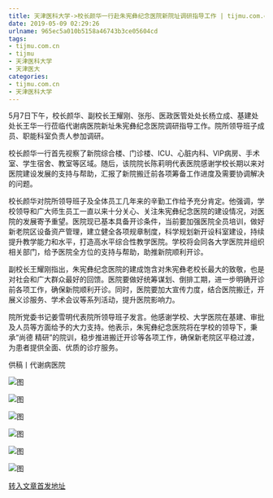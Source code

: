 ```yaml
---
title: 天津医科大学->校长颜华一行赴朱宪彝纪念医院新院址调研指导工作 | tijmu.com.cn
date: 2019-05-09 02:29:26
urlname: 965ec5a010b5158a46743b3ce05604cd
tags: 
- tijmu.com.cn
- tijmu
- 天津医科大学
- 天津医大
categories:
- tijmu.com.cn
- 天津医科大学
---
```



5月7日下午，校长颜华、副校长王耀刚、张彤、医政医管处处长杨立成、基建处处长王华一行莅临代谢病医院新址朱宪彝纪念医院调研指导工作。院所领导班子成员、职能科室负责人参加调研。 

<!--[if gte vml 1]><![endif]-->

<!--[if gte vml 1]><![endif]-->

校长颜华一行首先视察了新院综合楼、门诊楼、ICU、心脏内科、VIP病房、手术室、学生宿舍、教室等区域。随后，该院院长陈莉明代表医院感谢学校长期以来对医院建设发展的支持与帮助，汇报了新院搬迁前各项筹备工作进度及需要协调解决的问题。

<!--[if gte vml 1]><![endif]-->

<!--[if gte vml 1]><![endif]-->

<!--[if gte vml 1]><![endif]-->

校长颜华对院所领导班子及全体员工几年来的辛勤工作给予充分肯定。他强调，学校领导和广大师生员工一直以来十分关心、关注朱宪彝纪念医院的建设情况，对医院的发展寄予重望。医院现已基本具备开诊条件，当前要加强医院全员培训，做好新老院区设备资产管理，建立健全各项规章制度，科学规划新开设科室建设，持续提升教学能力和水平，打造高水平综合性教学医院。学校将会同各大学医院并组织相关部门，给予医院全方位的支持与帮助，助推新院顺利开诊。

副校长王耀刚指出，朱宪彝纪念医院的建成饱含对朱宪彝老校长最大的致敬，也是对社会和广大群众最好的回馈。医院要做好统筹谋划、倒排工期，进一步明确开诊前各项工作，确保新院顺利开诊。同时，医院要加大宣传力度，结合医院搬迁，开展义诊服务、学术会议等系列活动，提升医院影响力。

<!--[if gte vml 1]><![endif]-->

院所党委书记姜雪明代表院所领导班子发言。他感谢学校、大学医院在基建、审批及人员等方面给予的大力支持。他表示，朱宪彝纪念医院将在学校的领导下，秉承“尚德 精研”的院训，稳步推进搬迁开诊等各项工作，确保新老院区平稳过渡，为患者提供全面、优质的诊疗服务。

供稿丨代谢病医院



![图](http://www.tmu.edu.cn/_upload/article/images/8d/9f/5210a95a472390f0b26c11bb73c7/3e89a73a-1a80-41fc-8e49-ba3dd270c8c1.jpg)

![图](http://www.tmu.edu.cn/_upload/article/images/8d/9f/5210a95a472390f0b26c11bb73c7/9ddf7a06-f4d6-4d31-b926-95abe175cf42.jpg)

![图](http://www.tmu.edu.cn/_upload/article/images/8d/9f/5210a95a472390f0b26c11bb73c7/543b80ae-ef63-45a3-bcd2-e2120f64b4c2.jpg)

![图](http://www.tmu.edu.cn/_upload/article/images/8d/9f/5210a95a472390f0b26c11bb73c7/060cf0d5-fdfb-4de6-8d2f-29b4b385ff69.jpg)

![图](http://www.tmu.edu.cn/_upload/article/images/8d/9f/5210a95a472390f0b26c11bb73c7/43416db0-60c7-4238-beb7-9fefb420b98f.jpg)

![图](http://www.tmu.edu.cn/_upload/article/images/8d/9f/5210a95a472390f0b26c11bb73c7/fc2d89df-8b90-402f-8e65-20402b75c9fe.jpg)

[转入文章首发地址](http://www.tmu.edu.cn/2019/0509/c132a42580/page.htm)